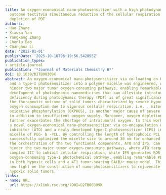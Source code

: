 ```yaml
---
title: An oxygen-economical nano-photosensitizer with a high photodynamic therapeutic
  outcome textitvia simultaneous reduction of the cellular respiration and oxygen
  depletion of PDT
authors:
- Hao Zhang
- Xiaosa Yan
- Yongkang Zhang
- Chenlu Bao
- Changhua Li
date: '2022-01-01'
publishDate: '2025-10-10T06:19:56.542055Z'
publication_types:
- article-journal
publication: '*Journal of Materials Chemistry B*'
doi: 10.1039/D2TB00309K
abstract: An oxygen-economical nano-photosensitizer via co-loading an OXPHOS inhibitor
  and a type-I photosensitizer into a polymer micelle was engineered, which simultaneously
  hinder two major tumor oxygen-consuming pathways, enabling remarkable PDT efficacy.  ,   The
  development of photodynamic nanomedicines that can alleviate intratumoral oxygen
  deficiency during photodynamic therapy (PDT) is of great significance for improving
  the therapeutic outcome of solid tumors characterized by severe hypoxia. Massive
  oxygen consumption due to vigorous cellular respiration, i.e. , mitochondrial-associated
  oxidative phosphorylation (OXPHOS), is another major cause of severe tumor hypoxia
  in addition to insufficient oxygen supply. Moreover, oxygen depletion during PDT
  further exacerbates the shortage of intratumoral oxygen. In this work, we engineered
  a novel oxygen-economical nano-photosensitizer via co-encapsulation of an OXPHOS
  inhibitor (ATO) and a newly developed type-I photosensitizer (IPS) into a polymeric
  micelle of PEG- b -PCL. By controlling the length of hydrophobic PCL segments, we
  successfully optimized the micelle size to around 30 nm for enhanced tumor penetration.
  The orchestration of the two functional components, ATO and IPS, can simultaneously
  hinder the two major tumor oxygen-consuming pathways, where ATO targets mitochondrial
  complex III to inhibit cellular respiration, while IPS generates ROS through a low
  oxygen-consuming type-I photochemical pathway, enabling remarkable PDT efficacies
  in both hypoxic cells and a 4T1 tumor-bearing BALB/c mouse model. This work sheds
  new light on the construction of nano-photosensitizers to rejuvenate PDT against
  hypoxic solid tumors.
links:
- name: URL
  url: https://xlink.rsc.org/?DOI=D2TB00309K
---
```

